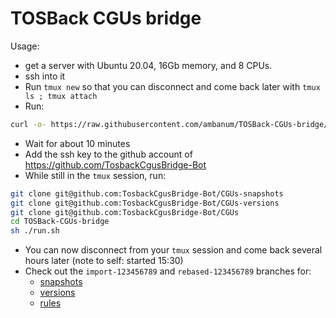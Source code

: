 # TOSBack CGUs bridge

Usage:
* get a server with Ubuntu 20.04, 16Gb memory, and 8 CPUs.
* ssh into it
* Run `tmux new` so that you can disconnect and come back later with `tmux ls ; tmux attach`
* Run:
```sh
curl -o- https://raw.githubusercontent.com/ambanum/TOSBack-CGUs-bridge/master/prepare.sh | bash
```
* Wait for about 10 minutes
* Add the ssh key to the github account of https://github.com/TosbackCgusBridge-Bot
* While still in the `tmux` session, run:
```sh
git clone git@github.com:TosbackCgusBridge-Bot/CGUs-snapshots
git clone git@github.com:TosbackCgusBridge-Bot/CGUs-versions
git clone git@github.com:TosbackCgusBridge-Bot/CGUs
cd TOSBack-CGUs-bridge
sh ./run.sh
```
* You can now disconnect from your `tmux` session and come back several hours later (note to self: started 15:30)
* Check out the `import-123456789` and `rebased-123456789` branches for:
  - [snapshots](https://github.com/TosbackCgusBridge-Bot/CGUs-snapshots/branches)
  - [versions](https://github.com/TosbackCgusBridge-Bot/CGUs-versions/branches)
  - [rules](https://github.com/TosbackCgusBridge-Bot/CGUs/branches)
